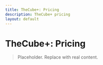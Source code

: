 ```yaml
---
title: TheCube+: Pricing
description: TheCube+ pricing
layout: default
---
```

# TheCube+: Pricing

> Placeholder. Replace with real content.
